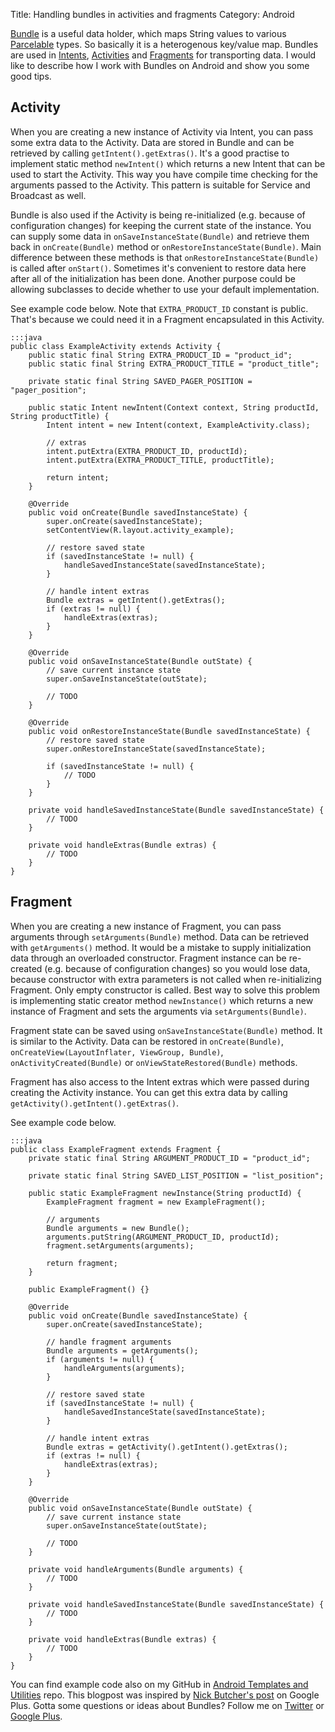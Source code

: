 Title: Handling bundles in activities and fragments
Category: Android

[Bundle](https://developer.android.com/reference/android/os/Bundle.html) is a useful data holder, which maps String values to various [Parcelable](https://developer.android.com/reference/android/os/Parcelable.html) types. So basically it is a heterogenous key/value map. Bundles are used in [Intents](https://developer.android.com/reference/android/content/Intent.html), [Activities](https://developer.android.com/reference/android/app/Activity.html) and [Fragments](https://developer.android.com/reference/android/app/Fragment.html) for transporting data. I would like to describe how I work with Bundles on Android and show you some good tips.

## Activity

When you are creating a new instance of Activity via Intent, you can pass some extra data to the Activity. Data are stored in Bundle and can be retrieved by calling `getIntent().getExtras()`. It's a good practise to implement static method `newIntent()` which returns a new Intent that can be used to start the Activity. This way you have compile time checking for the arguments passed to the Activity. This pattern is suitable for Service and Broadcast as well.

Bundle is also used if the Activity is being re-initialized (e.g. because of configuration changes) for keeping the current state of the instance. You can supply some data in `onSaveInstanceState(Bundle)` and retrieve them back in `onCreate(Bundle)` method or `onRestoreInstanceState(Bundle)`. Main difference between these methods is that `onRestoreInstanceState(Bundle)` is called after `onStart()`. Sometimes it's convenient to restore data here after all of the initialization has been done. Another purpose could be allowing subclasses to decide whether to use your default implementation.

See example code below. Note that `EXTRA_PRODUCT_ID` constant is public. That's because we could need it in a Fragment encapsulated in this Activity.

    :::java
    public class ExampleActivity extends Activity {
		public static final String EXTRA_PRODUCT_ID = "product_id";
		public static final String EXTRA_PRODUCT_TITLE = "product_title";

		private static final String SAVED_PAGER_POSITION = "pager_position";

		public static Intent newIntent(Context context, String productId, String productTitle) {
			Intent intent = new Intent(context, ExampleActivity.class);

			// extras
			intent.putExtra(EXTRA_PRODUCT_ID, productId);
			intent.putExtra(EXTRA_PRODUCT_TITLE, productTitle);

			return intent;
		}

		@Override
		public void onCreate(Bundle savedInstanceState) {
			super.onCreate(savedInstanceState);
			setContentView(R.layout.activity_example);

			// restore saved state
			if (savedInstanceState != null) {
				handleSavedInstanceState(savedInstanceState);
			}

			// handle intent extras
			Bundle extras = getIntent().getExtras();
			if (extras != null) {
				handleExtras(extras);
			}
		}

		@Override
		public void onSaveInstanceState(Bundle outState) {
			// save current instance state
			super.onSaveInstanceState(outState);

			// TODO
		}

		@Override
		public void onRestoreInstanceState(Bundle savedInstanceState) {
			// restore saved state
			super.onRestoreInstanceState(savedInstanceState);

			if (savedInstanceState != null) {
				// TODO
			}
		}

		private void handleSavedInstanceState(Bundle savedInstanceState) {
			// TODO
		}

		private void handleExtras(Bundle extras) {
			// TODO
		}
	}

## Fragment

When you are creating a new instance of Fragment, you can pass arguments through `setArguments(Bundle)` method. Data can be retrieved with `getArguments()` method. It would be a mistake to supply initialization data through an overloaded constructor. Fragment instance can be re-created (e.g. because of configuration changes) so you would lose data, because constructor with extra parameters is not called when re-initializing Fragment. Only empty constructor is called. Best way to solve this problem is implementing static creator method `newInstance()` which returns a new instance of Fragment and sets the arguments via `setArguments(Bundle)`.

Fragment state can be saved using `onSaveInstanceState(Bundle)` method. It is similar to the Activity. Data can be restored in `onCreate(Bundle)`, `onCreateView(LayoutInflater, ViewGroup, Bundle)`, `onActivityCreated(Bundle)` or `onViewStateRestored(Bundle)` methods.

Fragment has also access to the Intent extras which were passed during creating the Activity instance. You can get this extra data by calling `getActivity().getIntent().getExtras()`.

See example code below.

	:::java
	public class ExampleFragment extends Fragment {
		private static final String ARGUMENT_PRODUCT_ID = "product_id";

		private static final String SAVED_LIST_POSITION = "list_position";

		public static ExampleFragment newInstance(String productId) {
			ExampleFragment fragment = new ExampleFragment();

			// arguments
			Bundle arguments = new Bundle();
			arguments.putString(ARGUMENT_PRODUCT_ID, productId);
			fragment.setArguments(arguments);

			return fragment;
		}

		public ExampleFragment() {}

		@Override
		public void onCreate(Bundle savedInstanceState) {
			super.onCreate(savedInstanceState);

			// handle fragment arguments
			Bundle arguments = getArguments();
			if (arguments != null) {
				handleArguments(arguments);
			}

			// restore saved state
			if (savedInstanceState != null) {
				handleSavedInstanceState(savedInstanceState);
			}
			
			// handle intent extras
			Bundle extras = getActivity().getIntent().getExtras();
			if (extras != null) {
				handleExtras(extras);
			}
		}

		@Override
		public void onSaveInstanceState(Bundle outState) {
			// save current instance state
			super.onSaveInstanceState(outState);

			// TODO
		}

		private void handleArguments(Bundle arguments) {
			// TODO
		}

		private void handleSavedInstanceState(Bundle savedInstanceState) {
			// TODO
		}
		
		private void handleExtras(Bundle extras) {
			// TODO
		}
	}

You can find example code also on my GitHub in [Android Templates and Utilities](https://github.com/petrnohejl/Android-Templates-And-Utilities/tree/master/Src-Bundle) repo. This blogpost was inspired by [Nick Butcher's post](https://plus.google.com/u/0/+AndroidDevelopers/posts/bCD7Zvd945d) on Google Plus. Gotta some questions or ideas about Bundles? Follow me on [Twitter](https://twitter.com/petrnohejl) or [Google Plus](https://plus.google.com/113883771155661250237).
